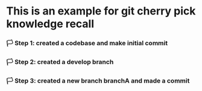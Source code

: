 # This is an example for git cherry pick knowledge recall

### 🏳  Step 1: created a codebase and make initial commit

### 🏳  Step 2: created a develop branch

### 🏳  Step 3: created a new branch branchA and made a commit
